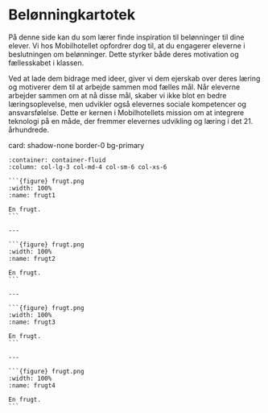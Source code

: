 # Belønningkartotek

På denne side kan du som lærer finde inspiration til belønninger til dine elever. Vi hos Mobilhotellet opfordrer dog til, at du engagerer eleverne i beslutningen om belønninger. Dette styrker både deres motivation og fællesskabet i klassen. 

Ved at lade dem bidrage med ideer, giver vi dem ejerskab over deres læring og motiverer dem til at arbejde sammen mod fælles mål. Når eleverne arbejder sammen om at nå disse mål, skaber vi ikke blot en bedre læringsoplevelse, men udvikler også elevernes sociale kompetencer og ansvarsfølelse. Dette er kernen i Mobilhotellets mission om at integrere teknologi på en måde, der fremmer elevernes udvikling og læring i det 21. århundrede.


card: shadow-none border-0 bg-primary

````{panels}
:container: container-fluid 
:column: col-lg-3 col-md-4 col-sm-6 col-xs-6

```{figure} frugt.png
:width: 100%
:name: frugt1

En frugt.
```

---

```{figure} frugt.png
:width: 100%
:name: frugt2

En frugt.
```

---

```{figure} frugt.png
:width: 100%
:name: frugt3

En frugt.
```

---

```{figure} frugt.png
:width: 100%
:name: frugt4

En frugt.
```

````